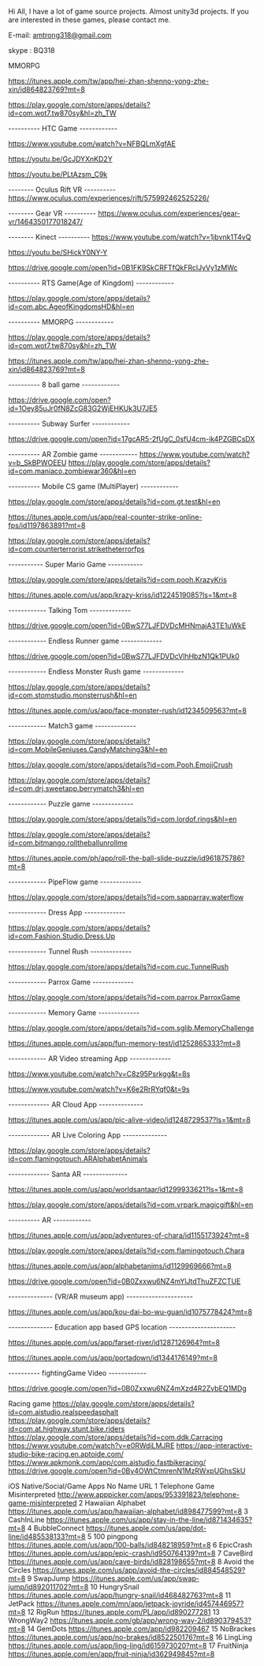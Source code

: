 Hi All, I have a lot of game source projects. Almost unity3d projects. If you are interested in these games, please contact me.

E-mail: amtrong318@gmail.com

skype : BQ318

MMORPG

https://itunes.apple.com/tw/app/hei-zhan-shenno-yong-zhe-xin/id864823769?mt=8

https://play.google.com/store/apps/details?id=com.wot7.tw870sy&hl=zh_TW 


---------- HTC Game ------------

https://www.youtube.com/watch?v=NFBQLmXgfAE

https://youtu.be/GcJDYXnKD2Y

https://youtu.be/PLtAzsm_C9k 

-------- Oculus Rift VR ----------
https://www.oculus.com/experiences/rift/575992462525226/

-------- Gear VR ----------
https://www.oculus.com/experiences/gear-vr/1464350177018247/

-------- Kinect ----------
https://www.youtube.com/watch?v=1jbvnk1T4vQ

https://youtu.be/SHickY0NY-Y

https://drive.google.com/open?id=0B1FK9SkCRFTfQkFRclJyVy1zMWc

---------- RTS Game(Age of Kingdom) ------------

https://play.google.com/store/apps/details?id=com.abc.AgeofKingdomsHD&hl=en

---------- MMORPG ------------

https://play.google.com/store/apps/details?id=com.wot7.tw870sy&hl=zh_TW 

https://itunes.apple.com/tw/app/hei-zhan-shenno-yong-zhe-xin/id864823769?mt=8

---------- 8 ball game ------------

https://drive.google.com/open?id=1Oey85uJr0fN8ZcG83G2WjEHKUk3U7JE5

---------- Subway Surfer ------------

https://drive.google.com/open?id=17gcAR5-2fUgC_0sfU4cm-ik4PZGBCsDX

---------- AR Zombie game ------------
https://www.youtube.com/watch?v=b_SkBPWOEEU
https://play.google.com/store/apps/details?id=com.maniaco.zombiewar360&hl=en

---------- Mobile CS game (MultiPlayer) ------------

https://play.google.com/store/apps/details?id=com.gt.test&hl=en

https://itunes.apple.com/us/app/real-counter-strike-online-fps/id1197863891?mt=8

https://play.google.com/store/apps/details?id=com.counterterrorist.striketheterrorfps


----------- Super Mario Game -----------

https://play.google.com/store/apps/details?id=com.pooh.KrazyKris

https://itunes.apple.com/us/app/krazy-kriss/id1224519085?ls=1&mt=8

------------ Talking Tom -------------

https://drive.google.com/open?id=0BwS77LJFDVDcMHNmajA3TE1uWkE

------------ Endless Runner game -------------

https://drive.google.com/open?id=0BwS77LJFDVDcVlhHbzN1Qk1PUk0

------------ Endless Monster Rush game -------------

https://play.google.com/store/apps/details?id=com.stomstudio.monsterrush&hl=en

https://itunes.apple.com/us/app/face-monster-rush/id1234509563?mt=8


------------ Match3 game -------------

https://play.google.com/store/apps/details?id=com.MobileGeniuses.CandyMatching3&hl=en

https://play.google.com/store/apps/details?id=com.Pooh.EmojiCrush

https://play.google.com/store/apps/details?id=com.drj.sweetapp.berrymatch3&hl=en

------------ Puzzle game -------------

https://play.google.com/store/apps/details?id=com.lordof.rings&hl=en

https://play.google.com/store/apps/details?id=com.bitmango.rolltheballunrollme

https://itunes.apple.com/ph/app/roll-the-ball-slide-puzzle/id961875786?mt=8

------------ PipeFlow game -------------

https://play.google.com/store/apps/details?id=com.sapparray.waterflow

------------ Dress App -------------

https://play.google.com/store/apps/details?id=com.Fashion.Studio.Dress.Up

------------ Tunnel Rush -------------

https://play.google.com/store/apps/details?id=com.cuc.TunnelRush

------------ Parrox Game -------------

https://play.google.com/store/apps/details?id=com.parrox.ParroxGame

------------ Memory Game -------------

https://play.google.com/store/apps/details?id=com.sglib.MemoryChallenge

https://itunes.apple.com/us/app/fun-memory-test/id1252865333?mt=8

------------ AR Video streaming App -------------

https://www.youtube.com/watch?v=C8z95Psrkgg&t=8s

https://www.youtube.com/watch?v=K6e2RrRYqf0&t=9s

-------------	AR Cloud App --------------

https://itunes.apple.com/us/app/pic-alive-video/id1248729537?ls=1&mt=8

-------------	AR Live Coloring App --------------

https://play.google.com/store/apps/details?id=com.flamingotouch.ARAlphabetAnimals

-------------	Santa AR --------------

https://itunes.apple.com/us/app/worldsantaar/id1299933621?ls=1&mt=8

https://play.google.com/store/apps/details?id=com.vrpark.magicgift&hl=en

---------- AR ------------

https://itunes.apple.com/us/app/adventures-of-chara/id1155173924?mt=8

https://play.google.com/store/apps/details?id=com.flamingotouch.Chara

https://itunes.apple.com/us/app/alphabetanims/id1129969666?mt=8

https://drive.google.com/open?id=0B0Zxxwu6NZ4mYlJtdThuZFZCTUE


-------------- (VR/AR museum app) ---------------------

https://itunes.apple.com/us/app/kou-dai-bo-wu-guan/id1075778424?mt=8

-------------- Education app based GPS location ---------------------

https://itunes.apple.com/us/app/farset-river/id1287126964?mt=8

https://itunes.apple.com/us/app/portadown/id1344176149?mt=8

---------- fightingGame Video ------------

https://drive.google.com/open?id=0B0Zxxwu6NZ4mXzd4R2ZvbEQ1MDg

Racing game https://play.google.com/store/apps/details?id=com.aistudio.realspeedasphalt https://play.google.com/store/apps/details?id=com.at.highway.stunt.bike.riders https://play.google.com/store/apps/details?id=com.ddk.Carracing https://www.youtube.com/watch?v=e0RWdiLMJRE https://app-interactive-studio-bike-racing.en.aptoide.com/ https://www.apkmonk.com/app/com.aistudio.fastbikeracing/ https://drive.google.com/open?id=0By4OWtCtmrenN1MzRWxpUGhsSkU

iOS Native/Social/Game Apps No Name URL 1 Telephone Game Misinterpreted http://www.apppicker.com/apps/953391823/telephone-game-misinterpreted 2 Hawaiian Alphabet https://itunes.apple.com/us/app/hawaiian-alphabet/id898477599?mt=8 3 CashInLine https://itunes.apple.com/us/app/stay-in-the-line/id871434635?mt=8 4 BubbleConnect https://itunes.apple.com/us/app/dot-line/id485538133?mt=8 5 100 pingpong https://itunes.apple.com/us/app/100-balls/id848218959?mt=8 6 EpicCrash https://itunes.apple.com/us/app/epic-crash/id950764139?mt=8 7 CaveBird https://itunes.apple.com/us/app/cave-birds/id828198655?mt=8 8 Avoid the Circles https://itunes.apple.com/us/app/avoid-the-circles/id884548529?mt=8 9 SwapJump https://itunes.apple.com/us/app/swap-jump/id892011702?mt=8 10 HungrySnail https://itunes.apple.com/us/app/hungry-snail/id468482763?mt=8 11 JetPack https://itunes.apple.com/mn/app/jetpack-joyride/id457446957?mt=8 12 RigRun https://itunes.apple.com/PL/app/id890277281 13 WrongWay2 https://itunes.apple.com/gb/app/wrong-way-2/id890379453?mt=8 14 GemDots https://itunes.apple.com/app/id982209467 15 NoBrackes https://itunes.apple.com/us/app/no-brakes/id852250176?mt=8 16 LingLing https://itunes.apple.com/us/app/ling-ling/id615973020?mt=8 17 FruitNinja https://itunes.apple.com/en/app/fruit-ninja/id362949845?mt=8
